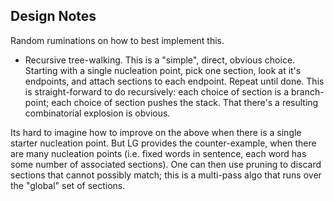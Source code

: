 
Design Notes
------------
Random ruminations on how to best implement this.

* Recursive tree-walking. This is a "simple", direct, obvious choice.
Starting with a single nucleation point, pick one section, look at it's
endpoints, and attach sections to each endpoint. Repeat until done.
This is straight-forward to do recursively: each choice of section is
a branch-point; each choice of section pushes the stack. That there's a
resulting combinatorial explosion is obvious.

Its hard to imagine how to improve on the above when there is a single
starter nucleation point. But LG provides the counter-example, when
there are many nucleation points (i.e. fixed words in sentence, each
word has some number of associated sections). One can then use pruning
to discard sections that cannot possibly match; this is a multi-pass
algo that runs over the "global" set of sections.
